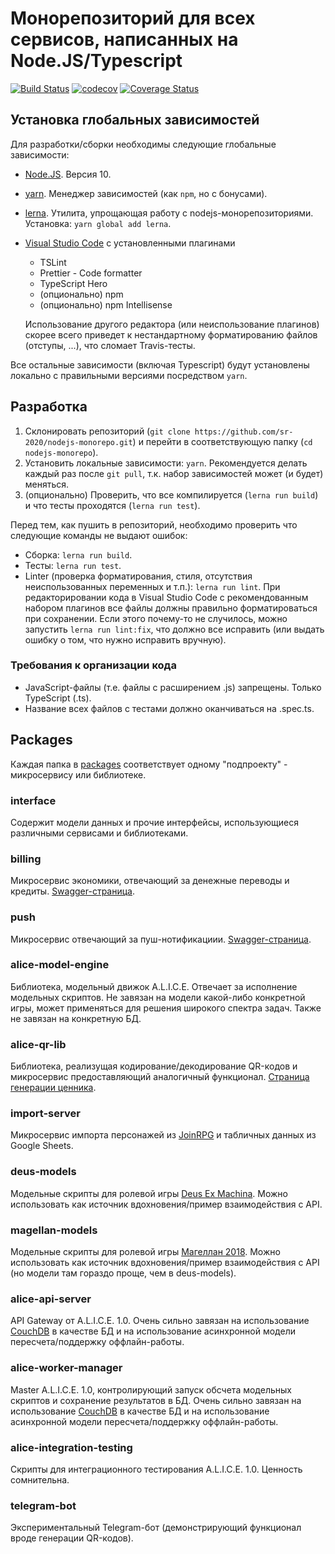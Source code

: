 # Монорепозиторий для всех сервисов, написанных на Node.JS/Typescript

[![Build Status](https://travis-ci.org/sr-2020/nodejs-monorepo.svg?branch=master)](https://travis-ci.org/sr-2020/nodejs-monorepo)
[![codecov](https://codecov.io/gh/sr-2020/nodejs-monorepo/branch/master/graph/badge.svg)](https://codecov.io/gh/sr-2020/nodejs-monorepo)
[![Coverage Status](https://coveralls.io/repos/github/sr-2020/nodejs-monorepo/badge.svg?branch=master)](https://coveralls.io/github/sr-2020/nodejs-monorepo?branch=master)

## Установка глобальных зависимостей

Для разработки/сборки необходимы следующие глобальные зависимости:

- [Node.JS](https://nodejs.org). Версия 10.
- [yarn](https://yarnpkg.com/en/). Менеджер зависимостей (как `npm`, но с бонусами).
- [lerna](https://github.com/lerna/lerna). Утилита, упрощающая работу с nodejs-монорепозиториями. Установка: `yarn global add lerna`.
- [Visual Studio Code](https://code.visualstudio.com/) с установленными плагинами

  - TSLint
  - Prettier - Code formatter
  - TypeScript Hero
  - (опционально) npm
  - (опционально) npm Intellisense

  Использование другого редактора (или неиспользование плагинов) скорее всего приведет к нестандартному форматированию файлов
  (отступы, ...), что сломает Travis-тесты.

Все остальные зависимости (включая Typescript) будут установлены локально c правильными версиями посредством `yarn`.

## Разработка

1. Склонировать репозиторий (`git clone https://github.com/sr-2020/nodejs-monorepo.git`) и перейти в соответствующую папку
   (`cd nodejs-monorepo`).
2. Установить локальные зависимости: `yarn`. Рекомендуется делать каждый раз после `git pull`,
   т.к. набор зависимостей может (и будет) меняться.
3. (опционально) Проверить, что все компилируется (`lerna run build`) и что тесты проходятся (`lerna run test`).

Перед тем, как пушить в репозиторий, необходимо проверить что следующие команды не выдают ошибок:

- Сборка: `lerna run build`.
- Тесты: `lerna run test`.
- Linter (проверка форматирования, стиля, отсутствия неиспользованных переменных и т.п.): `lerna run lint`.
  При редакторировании кода в Visual Studio Code с рекомендованным набором плагинов все файлы должны правильно форматироваться
  при сохранении. Если этого почему-то не случилось, можно запустить `lerna run lint:fix`, что должно все исправить
  (или выдать ошибку о том, что нужно исправить вручную).

### Требования к организации кода

- JavaScript-файлы (т.е. файлы с расширением .js) запрещены. Только TypeScript (.ts).
- Название всех файлов с тестами должно оканчиваться на .spec.ts.

## Packages

Каждая папка в [packages](https://github.com/sr-2020/nodejs-monorepo/tree/master/packages) соответствует одному "подпроекту" -
микросервису или библиотеке.

### interface

Содержит модели данных и прочие интерфейсы, использующиеся различными сервисами и библиотеками.

### billing

Микросервис экономики, отвечающий за денежные переводы и кредиты. [Swagger-страница](http://billing.evarun.ru/explorer/).

### push

Микросервис отвечающий за пуш-нотификациии. [Swagger-страница](http://push.evarun.ru/explorer/).

### alice-model-engine

Библиотека, модельный движок A.L.I.C.E. Отвечает за исполнение модельных скриптов. Не завязан на модели какой-либо конкретной
игры, может применяться для решения широкого спектра задач. Также не завязан на конкретную БД.

### alice-qr-lib

Библиотека, реализущая кодирование/декодирование QR-кодов и микросервис предоставляющий аналогичный функционал. [Страница генерации ценника](http://qr.aerem.in/).

### import-server

Микросервис импорта персонажей из [JoinRPG](https://joinrpg.ru) и табличных данных из Google Sheets.

### deus-models

Модельные скрипты для ролевой игры [Deus Ex Machina](http://deus.rpg.ru). Можно использовать как источник вдохновения/пример
взаимодействия с API.

### magellan-models

Модельные скрипты для ролевой игры [Магеллан 2018](http://magellan2018.ru/). Можно использовать как источник вдохновения/пример
взаимодействия с API (но модели там гораздо проще, чем в deus-models).

### alice-api-server

API Gateway от A.L.I.C.E. 1.0. Очень сильно завязан на использование [CouchDB](http://couchdb.apache.org/) в качестве БД и на использование асинхронной модели пересчета/поддержку оффлайн-работы.

### alice-worker-manager

Master A.L.I.C.E. 1.0, контролирующий запуск обсчета модельных скриптов и сохранение результатов в БД. Очень сильно завязан на использование [CouchDB](http://couchdb.apache.org/) в качестве БД и на использование асинхронной модели пересчета/поддержку оффлайн-работы.

### alice-integration-testing

Скрипты для интеграционного тестирования A.L.I.C.E. 1.0. Ценность сомнительна.

### telegram-bot

Экспериментальный Telegram-бот (демонстрирующий функционал вроде генерации QR-кодов).
